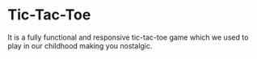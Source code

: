 # Tic-Tac-Toe
It is a fully functional and responsive tic-tac-toe game which we used to play in our childhood making you nostalgic.
